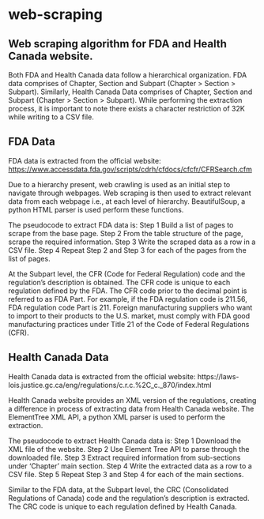 # web-scraping
## Web scraping algorithm for FDA and Health Canada website.

Both FDA and Health Canada data follow a hierarchical organization. FDA data comprises of Chapter, Section and Subpart (Chapter > Section > Subpart). Similarly, Health Canada Data comprises of Chapter, Section and Subpart (Chapter > Section > Subpart).
While performing the extraction process, it is important to note there exists a character restriction of 32K while writing to a CSV file.

## FDA Data
FDA data is extracted from the official website:
https://www.accessdata.fda.gov/scripts/cdrh/cfdocs/cfcfr/CFRSearch.cfm

Due to a hierarchy present, web crawling is used as an initial step to navigate through webpages. Web scraping is then used to extract relevant data from each webpage i.e., at each level of hierarchy. BeautifulSoup, a python HTML parser is used perform these functions.

The pseudocode to extract FDA data is:
Step 1 Build a list of pages to scrape from the base page.
Step 2 From the table structure of the page, scrape the required information.
Step 3 Write the scraped data as a row in a CSV file.
Step 4 Repeat Step 2 and Step 3 for each of the pages from the list of pages.

At the Subpart level, the CFR (Code for Federal Regulation) code and the regulation’s description is obtained. The CFR code is unique to each regulation defined by the FDA. The CFR code prior to the decimal point is referred to as FDA Part. For example, if the FDA regulation code is 211.56, FDA regulation code Part is 211. Foreign manufacturing suppliers who want to import to their products to the U.S. market, must comply with FDA good manufacturing practices under Title 21 of the Code of Federal Regulations (CFR).

## Health Canada Data
Health Canada data is extracted from the official website: https://laws- lois.justice.gc.ca/eng/regulations/c.r.c.%2C_c._870/index.html

Health Canada website provides an XML version of the regulations, creating a difference in process of extracting data from Health Canada website. The ElementTree XML API, a python XML parser is used to perform the extraction.

The pseudocode to extract Health Canada data is:
Step 1 Download the XML file of the website.
Step 2 Use Element Tree API to parse through the downloaded file.
Step 3 Extract required information from sub-sections under ‘Chapter’ main section.
Step 4 Write the extracted data as a row to a CSV file.
Step 5 Repeat Step 3 and Step 4 for each of the main sections.

Similar to the FDA data, at the Subpart level, the CRC (Consolidated Regulations of Canada) code and the regulation’s description is extracted. The CRC code is unique to each regulation defined by Health Canada.





 
 
 


